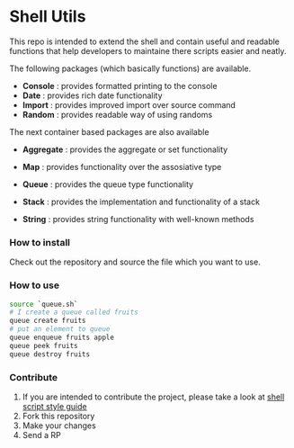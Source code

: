 # Shell Utils

This repo is intended to extend the shell and contain useful and readable functions
that help developers to maintaine there scripts easier and neatly.

The following packages (which basically functions) are available.
* **Console** : provides formatted printing to the console
* **Date** : provides rich date functionality
* **Import** : provides improved import over source command
* **Random** : provides readable way of using randoms

The next container based packages are also available
* **Aggregate** : provides the aggregate or set functionality
* **Map** : provides functionality over the assosiative type
* **Queue** : provides the queue type functionality
* **Stack** : provides the implementation and functionality of a stack

* **String** : provides string functionality with well-known methods

### How to install

Check out the repository and source the file which you want to use.

### How to use

```sh
source `queue.sh`
# I create a queue called fruits
queue create fruits
# put an element to queue
queue enqueue fruits apple
queue peek fruits
queue destroy fruits
```

### Contribute

1. If you are intended to contribute the project, please take a look at [shell script style guide](https://google.github.io/styleguide/shell.xml)
2. Fork this repository
3. Make your changes
4. Send a RP
